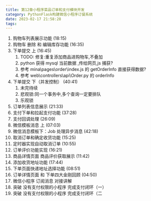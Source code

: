 ```yaml
---
title: 第12章小程序菜品订单和支付模块开发
category: PythonFlask构建微信小程序订餐系统
date: 2023-02-17 21:58:28
tags:
---
```


1. 购物车列表展示功能 (18:15)
2. 购物车 删除 和 编辑库存功能 (16:35)
3. 下单提交 上 (16:45)
   1. TODO: 修复:重复添加商品进购物车,不叠加
   2. python 获得 mysql 当前数据 ,传给网页,js 捕获?
   3. 参考 mina\pages\order\index.js 的 getOrderInfo 直接获得数据?
   4. 参考 web\controllers\api\Order.py 的 orderInfo
4. 下单提交 下（并发控制） (40:41)
   1. 未完待续
   2. 悲观锁:同一个事务中,多个查询一定要排队
   3. 乐观锁
5. 订单列表信息展示 (21:33)
6. 支付下单和拉起支付功能 (37:28)
7. 支付回调处理 (26:09)
8. 微信模板消息 上 (07:03)
9. 微信消息模板下：Job 处理异步消息 (42:18)
10. 取消订单和确定收货功能 (15:25)
11. 定时器实现自动取消订单 (10:55)
12. 订单评价功能实现 (16:21)
13. 商品详情页面 商品评价获取展示 (11:42)
14. 添加收货地址功能 (17:44)
15. 下单页面快递地址选择功能 (08:51)
16. 订单详情页面 和 下单四大金刚回顾 (04:50)
17. 微信小程序 订阅消息 对接讲解
18. 突破 没有支付权限的小程序 完成支付闭环（一）
19. 突破 没有支付权限的小程序 完成支付闭环（二
